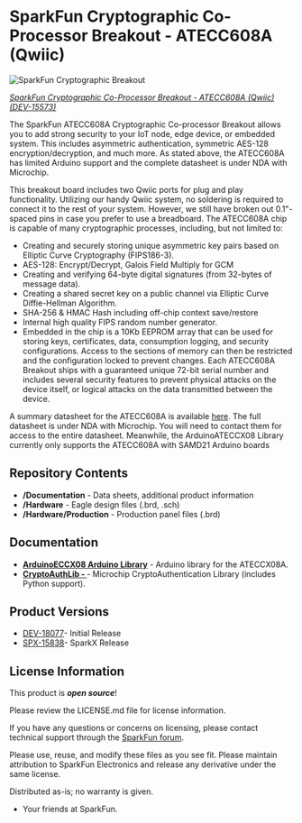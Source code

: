 SparkFun Cryptographic Co-Processor Breakout - ATECC608A (Qwiic)
========================================

![SparkFun Cryptographic Breakout](https://cdn.sparkfun.com//assets/parts/1/7/3/9/1/18077-SparkFun_Cryptographic_Co-Processor_Breakout_-_ATECC608A__Qwiic_-01.jpg)

[*SparkFun Cryptographic Co-Processor Breakout - ATECC608A (Qwiic) (DEV-15573)*](https://www.sparkfun.com/products/18077)

The SparkFun ATECC608A Cryptographic Co-processor Breakout allows you to add strong security to your IoT node, edge device, or embedded system. This includes asymmetric authentication, symmetric AES-128 encryption/decryption, and much more. As stated above, the ATECC608A has limited Arduino support and the complete datasheet is under NDA with Microchip.

This breakout board includes two Qwiic ports for plug and play functionality. Utilizing our handy Qwiic system, no soldering is required to connect it to the rest of your system. However, we still have broken out 0.1"-spaced pins in case you prefer to use a breadboard. The ATECC608A chip is capable of many cryptographic processes, including, but not limited to:

* Creating and securely storing unique asymmetric key pairs based on Elliptic Curve Cryptography (FIPS186-3).
* AES-128: Encrypt/Decrypt, Galois Field Multiply for GCM
* Creating and verifying 64-byte digital signatures (from 32-bytes of message data).
* Creating a shared secret key on a public channel via Elliptic Curve Diffie-Hellman Algorithm.
* SHA-256 & HMAC Hash including off-chip context save/restore
* Internal high quality FIPS random number generator.
* Embedded in the chip is a 10Kb EEPROM array that can be used for storing keys, certificates, data, consumption logging, and security configurations. Access to the sections of memory can then be restricted and the configuration locked to prevent changes. Each ATECC608A Breakout ships with a guaranteed unique 72-bit serial number and includes several security features to prevent physical attacks on the device itself, or logical attacks on the data transmitted between the device.

A summary datasheet for the ATECC608A is available [here](https://cdn.sparkfun.com/assets/d/5/c/c/a/ATECC608A-CryptoAuthentication-Device-Summary-Data-Sheet-DS40001977B.pdf). The full datasheet is under NDA with Microchip. You will need to contact them for access to the entire datasheet. Meanwhile, the ArduinoATECCX08 Library currently only supports the ATECC608A with SAMD21 Arduino boards

Repository Contents
-------------------

* **/Documentation** - Data sheets, additional product information
* **/Hardware** - Eagle design files (.brd, .sch)
* **/Hardware/Production** - Production panel files (.brd)

Documentation
--------------
* **[ArduinoECCX08 Arduino Library](https://github.com/arduino-libraries/ArduinoECCX08)** - Arduino library for the ATECCX08A.
* **[CryptoAuthLib - ](https://github.com/MicrochipTech/cryptoauthlib)** - Microchip CryptoAuthentication Library (includes Python support).

Product Versions
----------------
* [DEV-18077](https://www.sparkfun.com/products/18077)- Initial Release
* [SPX-15838](https://www.sparkfun.com/products/15838)- SparkX Release

License Information
-------------------

This product is _**open source**_! 

Please review the LICENSE.md file for license information. 

If you have any questions or concerns on licensing, please contact technical support through the [SparkFun forum](https://forum.sparkfun.com/index.php).

Please use, reuse, and modify these files as you see fit. Please maintain attribution to SparkFun Electronics and release any derivative under the same license.

Distributed as-is; no warranty is given.

- Your friends at SparkFun.
